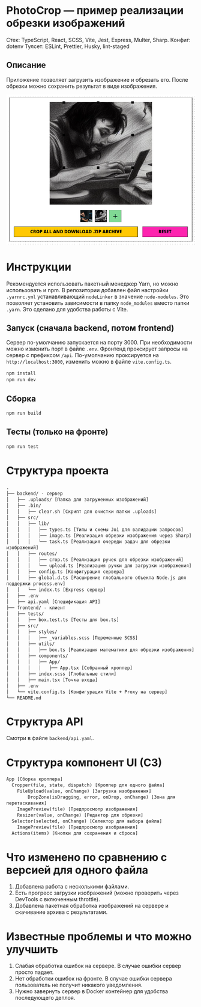 # PhotoCrop — пример реализации обрезки изображений

Стек: TypeScript, React, SCSS, Vite, Jest, Express, Multer, Sharp.
Конфиг: dotenv
Тулсет: ESLint, Prettier, Husky, lint-staged

## Описание

Приложение позволяет загрузить изображение и обрезать его. После обрезки можно сохранить результат в виде изображения.

![preview.png](preview.png)

# Инструкции
Рекомендуется использовать пакетный менеджер Yarn, но можно использовать и npm. В репозитории добавлен файл настройки `.yarnrc.yml` устанавливающий `nodeLinker` в значение `node-modules`. Это позволяет установить зависимости в папку `node_modules` вместо папки `.yarn`. Это сделано для удобства работы с Vite.

## Запуск (сначала backend, потом frontend)

Сервер по-умолчанию запускается на порту 3000. При необходимости можно изменить порт в файле `.env`.
Фронтенд проксирует запросы на сервер с префиксом `/api`. По-умолчанию проксируется на `http://localhost:3000`, изменить можно в файле `vite.config.ts`.

```bash
npm install
npm run dev
```

## Сборка

```bash
npm run build
```

## Тесты (только на фронте)

```bash
npm run test
```

# Структура проекта

```
.
├── backend/ - сервер
│   ├── .uploads/ [Папка для загруженных изображений]
│   ├── .bin/
│   │   ├── clear.sh [Скрипт для очистки папки .uploads]
│   ├── src/
│   │   ├── lib/
│   │   │   ├── types.ts [Типы и схемы Joi для валидации запросов]
│   │   │   ├── image.ts [Реализация обрезки изображения через Sharp]
│   │   │   └── task.ts [Реализация очереди задач для обрезки изображений]
│   │   ├── routes/
│   │   │   ├── crop.ts [Реализация ручек для обрезки изображений]
│   │   │   └── upload.ts [Реализация ручки для загрузки изображения]
│   │   ├── config.ts [Конфигурация сервера]
│   │   ├── global.d.ts [Расширение глобального объекта Node.js для поддержки process.env]
│   │   └── index.ts [Express сервер]
│   ├── .env
│   ├── api.yaml [Спецификация API]
├── frontend/ - клиент
│   ├── tests/
│   │   ├── box.test.ts [Тесты для box.ts]
│   ├── src/
│   │   ├── styles/
│   │   │   ├── _variables.scss [Переменные SCSS]
│   │   ├── utils/
│   │   │   ├── box.ts [Реализация математики для обрезки изображения]
│   │   ├── components/
│   │   │   ├── App/
│   │   │   │   ├── App.tsx [Собранный кроппер]
│   │   ├── index.scss [Глобальные стили]
│   │   ├── main.tsx [Точка входа]
│   ├── .env
│   └── vite.config.ts [Конфигурация Vite + Proxy на сервер]
└── README.md
```

# Структура API

Смотри в файле `backend/api.yaml`.

# Структура компонент UI (C3)

```
App [Сборка кроппера]
  Cropper(file, state, dispatch) [Кроппер для одного файла]
    FileUpload(value, onChange) [Загрузка изображения]
        DropZone(isDragging, error, onDrop, onChange) [Зона для перетаскивания]
    ImagePreview(file) [Предпросмотр изображения]
    Resizer(value, onChange) [Редактор для обрезки]
  Selector(selected, onChange) [Селектор для выбора файла]
    ImagePreview(file) [Предпросмотр изображения]
  Actions(items) [Кнопки для сохранения и сброса]
```

# Что изменено по сравнению с версией для одного файла

1. Добавлена работа с несколькими файлами.
2. Есть прогресс загрузки изображений (можно проверить через DevTools с включенным throttle).
3. Добавлена пакетная обработка изображений на сервере и скачивание архива с результатами.

# Известные проблемы и что можно улучшить

1. Слабая обработка ошибок на сервере. В случае ошибки сервер просто падает.
2. Нет обработки ошибок на фронте. В случае ошибки сервера пользователь не получит никакого уведомления.
3. Нужно завернуть сервер в Docker контейнер для удобства последующего деплоя.